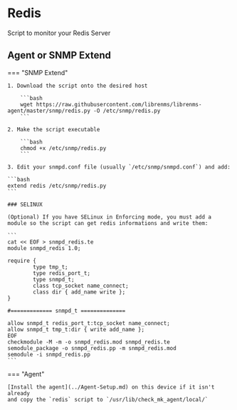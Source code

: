 # Redis

Script to monitor your Redis Server

## Agent or SNMP Extend

=== "SNMP Extend"

    1. Download the script onto the desired host
 
        ```bash
        wget https://raw.githubusercontent.com/librenms/librenms-agent/master/snmp/redis.py -O /etc/snmp/redis.py
        ```

    2. Make the script executable

        ```bash
        chmod +x /etc/snmp/redis.py
        ```

    3. Edit your snmpd.conf file (usually `/etc/snmp/snmpd.conf`) and add:
    
    ```bash
    extend redis /etc/snmp/redis.py
    ```

    ### SELINUX

    (Optional) If you have SELinux in Enforcing mode, you must add a module so the script can get redis informations and write them:

    ```
    cat << EOF > snmpd_redis.te
    module snmpd_redis 1.0;

    require {
            type tmp_t;
            type redis_port_t;
            type snmpd_t;
            class tcp_socket name_connect;
            class dir { add_name write };
    }

    #============= snmpd_t ==============

    allow snmpd_t redis_port_t:tcp_socket name_connect;
    allow snmpd_t tmp_t:dir { write add_name };
    EOF
    checkmodule -M -m -o snmpd_redis.mod snmpd_redis.te
    semodule_package -o snmpd_redis.pp -m snmpd_redis.mod
    semodule -i snmpd_redis.pp
    ```

=== "Agent"

    [Install the agent](../Agent-Setup.md) on this device if it isn't already
    and copy the `redis` script to `/usr/lib/check_mk_agent/local/`
